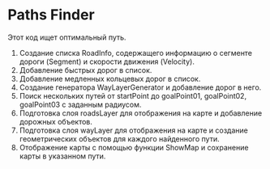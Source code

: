 ﻿
# Paths Finder

Этот код ищет оптимальный путь.

1. Создание списка RoadInfo, содержащего информацию о сегменте дороги (Segment) и скорости движения (Velocity).
2. Добавление быстрых дорог в список.
3. Добавление медленных кольцевых дорог в список.
4. Создание генератора WayLayerGenerator и добавление дорог в него.
5. Поиск нескольких путей от startPoint до goalPoint01, goalPoint02, goalPoint03 с заданным радиусом.
6. Подготовка слоя roadsLayer для отображения на карте и добавление дорожных объектов.
7. Подготовка слоя wayLayer для отображения на карте и создание геометрических объектов для каждого найденного пути.
8. Отображение карты с помощью функции ShowMap и сохранение карты в указанном пути.
